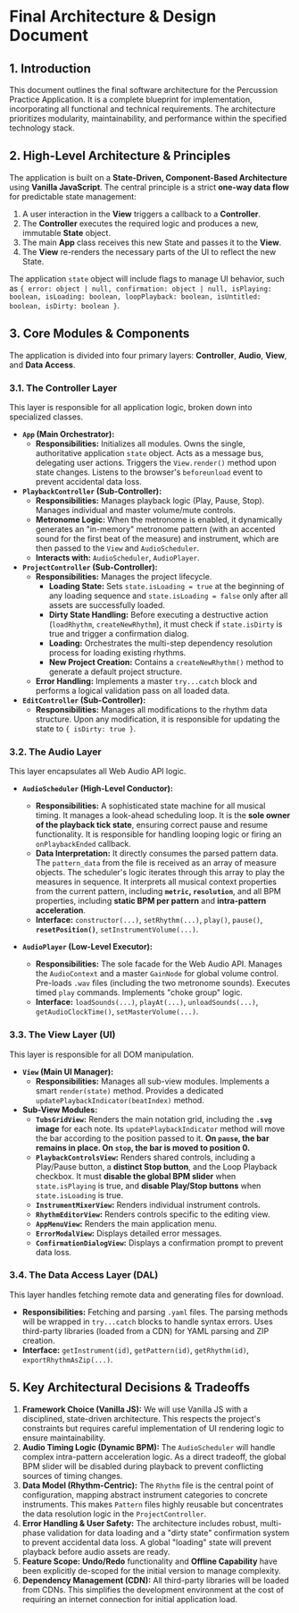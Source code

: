 # Final Architecture & Design Document

## 1. Introduction

This document outlines the final software architecture for the Percussion Practice Application. It is a complete blueprint for implementation, incorporating all functional and technical requirements. The architecture prioritizes modularity, maintainability, and performance within the specified technology stack.

## 2. High-Level Architecture & Principles

The application is built on a **State-Driven, Component-Based Architecture** using **Vanilla JavaScript**. The central principle is a strict **one-way data flow** for predictable state management:

1.  A user interaction in the **View** triggers a callback to a **Controller**.
2.  The **Controller** executes the required logic and produces a new, immutable **State** object.
3.  The main **App** class receives this new State and passes it to the **View**.
4.  The **View** re-renders the necessary parts of the UI to reflect the new State.

The application `state` object will include flags to manage UI behavior, such as `{ error: object | null, confirmation: object | null, isPlaying: boolean, isLoading: boolean, loopPlayback: boolean, isUntitled: boolean, isDirty: boolean }`.

## 3. Core Modules & Components

The application is divided into four primary layers: **Controller**, **Audio**, **View**, and **Data Access**.

### 3.1. The Controller Layer

This layer is responsible for all application logic, broken down into specialized classes.

*   **`App` (Main Orchestrator):**
    *   **Responsibilities:** Initializes all modules. Owns the single, authoritative application `state` object. Acts as a message bus, delegating user actions. Triggers the `View.render()` method upon state changes. Listens to the browser's `beforeunload` event to prevent accidental data loss.
*   **`PlaybackController` (Sub-Controller):**
    *   **Responsibilities:** Manages playback logic (Play, Pause, Stop). Manages individual and master volume/mute controls.
    *   **Metronome Logic:** When the metronome is enabled, it dynamically generates an "in-memory" metronome pattern (with an accented sound for the first beat of the measure) and instrument, which are then passed to the `View` and `AudioScheduler`.
    *   **Interacts with:** `AudioScheduler`, `AudioPlayer`.
*   **`ProjectController` (Sub-Controller):**
    *   **Responsibilities:** Manages the project lifecycle.
        *   **Loading State:** Sets `state.isLoading = true` at the beginning of any loading sequence and `state.isLoading = false` only after all assets are successfully loaded.
        *   **Dirty State Handling:** Before executing a destructive action (`loadRhythm`, `createNewRhythm`), it must check if `state.isDirty` is true and trigger a confirmation dialog.
        *   **Loading:** Orchestrates the multi-step dependency resolution process for loading existing rhythms.
        *   **New Project Creation:** Contains a `createNewRhythm()` method to generate a default project structure.
    *   **Error Handling:** Implements a master `try...catch` block and performs a logical validation pass on all loaded data.
*   **`EditController` (Sub-Controller):**
    *   **Responsibilities:** Manages all modifications to the rhythm data structure. Upon any modification, it is responsible for updating the state to `{ isDirty: true }`.

### 3.2. The Audio Layer

This layer encapsulates all Web Audio API logic.

*   **`AudioScheduler` (High-Level Conductor):**
    *   **Responsibilities:** A sophisticated state machine for all musical timing. It manages a look-ahead scheduling loop. It is the **sole owner of the playback tick state**, ensuring correct pause and resume functionality. It is responsible for handling looping logic or firing an `onPlaybackEnded` callback.
    *   **Data Interpretation:** It directly consumes the parsed pattern data. The `pattern_data` from the file is received as an array of measure objects. The scheduler's logic iterates through this array to play the measures in sequence. It interprets all musical context properties from the current pattern, including **`metric`, `resolution`**, and all BPM properties, including **static BPM per pattern** and **intra-pattern acceleration**.
    *   **Interface:** `constructor(...)`, `setRhythm(...)`, `play()`, `pause()`, **`resetPosition()`**, `setInstrumentVolume(...)`.
    
*   **`AudioPlayer` (Low-Level Executor):**
    *   **Responsibilities:** The sole facade for the Web Audio API. Manages the `AudioContext` and a master `GainNode` for global volume control. Pre-loads `.wav` files (including the two metronome sounds). Executes timed `play` commands. Implements "choke group" logic.
    *   **Interface:** `loadSounds(...)`, `playAt(...)`, `unloadSounds(...)`, `getAudioClockTime()`, `setMasterVolume(...)`.

### 3.3. The View Layer (UI)

This layer is responsible for all DOM manipulation.

*   **`View` (Main UI Manager):**
    *   **Responsibilities:** Manages all sub-view modules. Implements a smart `render(state)` method. Provides a dedicated `updatePlaybackIndicator(beatIndex)` method.
*   **Sub-View Modules:**
    *   **`TubsGridView`:** Renders the main notation grid, including the **`.svg` image** for each note. Its `updatePlaybackIndicator` method will move the bar according to the position passed to it. **On `pause`, the bar remains in place. On `stop`, the bar is moved to position 0.**
    *   **`PlaybackControlsView`:** Renders shared controls, including a Play/Pause button, a **distinct Stop button**, and the Loop Playback checkbox. It must **disable the global BPM slider** when `state.isPlaying` is true, and **disable Play/Stop buttons** when `state.isLoading` is true.
    *   **`InstrumentMixerView`:** Renders individual instrument controls.
    *   **`RhythmEditorView`:** Renders controls specific to the editing view.
    *   **`AppMenuView`:** Renders the main application menu.
    *   **`ErrorModalView`:** Displays detailed error messages.
    *   **`ConfirmationDialogView`:** Displays a confirmation prompt to prevent data loss.

### 3.4. The Data Access Layer (DAL)

This layer handles fetching remote data and generating files for download.

*   **Responsibilities:** Fetching and parsing `.yaml` files. The parsing methods will be wrapped in `try...catch` blocks to handle syntax errors. Uses third-party libraries (loaded from a CDN) for YAML parsing and ZIP creation.
*   **Interface:** `getInstrument(id)`, `getPattern(id)`, `getRhythm(id)`, `exportRhythmAsZip(...)`.

## 5. Key Architectural Decisions & Tradeoffs

1.  **Framework Choice (Vanilla JS):** We will use Vanilla JS with a disciplined, state-driven architecture. This respects the project's constraints but requires careful implementation of UI rendering logic to ensure maintainability.
2.  **Audio Timing Logic (Dynamic BPM):** The `AudioScheduler` will handle complex intra-pattern acceleration logic. As a direct tradeoff, the global BPM slider will be disabled during playback to prevent conflicting sources of timing changes.
3.  **Data Model (Rhythm-Centric):** The `Rhythm` file is the central point of configuration, mapping abstract instrument categories to concrete instruments. This makes `Pattern` files highly reusable but concentrates the data resolution logic in the `ProjectController`.
4.  **Error Handling & User Safety:** The architecture includes robust, multi-phase validation for data loading and a "dirty state" confirmation system to prevent accidental data loss. A global "loading" state will prevent playback before audio assets are ready.
5.  **Feature Scope:** **Undo/Redo** functionality and **Offline Capability** have been explicitly de-scoped for the initial version to manage complexity.
6.  **Dependency Management (CDN):** All third-party libraries will be loaded from CDNs. This simplifies the development environment at the cost of requiring an internet connection for initial application load.